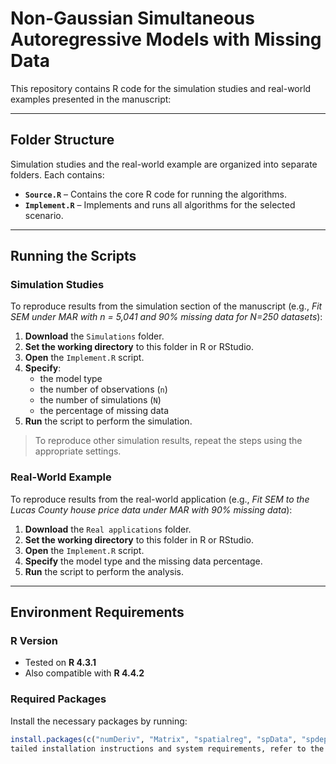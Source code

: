 # Non-Gaussian Simultaneous Autoregressive Models with Missing Data


This repository contains R code for the simulation studies and real-world examples presented in the manuscript:

---

##  Folder Structure

Simulation studies and the real-world example are organized into separate folders. Each contains:


- **`Source.R`** – Contains the core R code for running the algorithms.  
- **`Implement.R`** – Implements and runs all algorithms for the selected scenario.

---

##  Running the Scripts

### Simulation Studies

To reproduce results from the simulation section of the manuscript (e.g., *Fit SEM under MAR with n = 5,041 and 90% missing data for N=250 datasets*):

1. **Download** the `Simulations` folder.
2. **Set the working directory** to this folder in R or RStudio.
3. **Open** the `Implement.R` script.
4. **Specify**:
   - the model type  
   - the number of observations (`n`)  
   - the number of simulations (`N`)  
   - the percentage of missing data  
5. **Run** the script to perform the simulation.

> To reproduce other simulation results, repeat the steps using the appropriate settings.


###  Real-World Example

To reproduce results from the real-world application (e.g., *Fit SEM to the Lucas County house price data under MAR with 90% missing data*):

1. **Download** the `Real applications` folder.
2. **Set the working directory** to this folder in R or RStudio.
3. **Open** the `Implement.R` script.
4. **Specify** the model type and the missing data percentage.
5. **Run** the script to perform the analysis.


---

## Environment Requirements

###  R Version

- Tested on **R 4.3.1**  
- Also compatible with **R 4.4.2**

### Required Packages

Install the necessary packages by running:

```r
install.packages(c("numDeriv", "Matrix", "spatialreg", "spData", "spdep", "tictoc", "igraph"))
tailed installation instructions and system requirements, refer to the respective package documentation.
